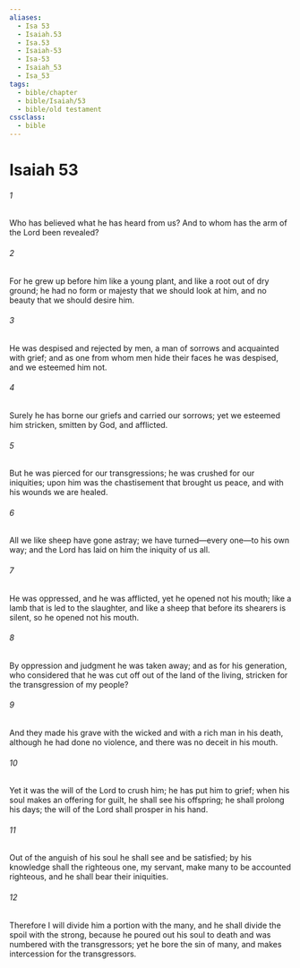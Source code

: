 ```yaml
---
aliases:
  - Isa 53
  - Isaiah.53
  - Isa.53
  - Isaiah-53
  - Isa-53
  - Isaiah_53
  - Isa_53
tags:
  - bible/chapter
  - bible/Isaiah/53
  - bible/old testament
cssclass:
  - bible
---
```


# Isaiah 53

###### 1
Who has believed what he has heard from us? And to whom has the arm of the Lord been revealed?
###### 2
For he grew up before him like a young plant, and like a root out of dry ground; he had no form or majesty that we should look at him, and no beauty that we should desire him.
###### 3
He was despised and rejected by men, a man of sorrows and acquainted with grief; and as one from whom men hide their faces he was despised, and we esteemed him not.
###### 4
Surely he has borne our griefs and carried our sorrows; yet we esteemed him stricken, smitten by God, and afflicted.
###### 5
But he was pierced for our transgressions; he was crushed for our iniquities; upon him was the chastisement that brought us peace, and with his wounds we are healed.
###### 6
All we like sheep have gone astray; we have turned—every one—to his own way; and the Lord has laid on him the iniquity of us all.
###### 7
He was oppressed, and he was afflicted, yet he opened not his mouth; like a lamb that is led to the slaughter, and like a sheep that before its shearers is silent, so he opened not his mouth.
###### 8
By oppression and judgment he was taken away; and as for his generation, who considered that he was cut off out of the land of the living, stricken for the transgression of my people?
###### 9
And they made his grave with the wicked and with a rich man in his death, although he had done no violence, and there was no deceit in his mouth.
###### 10
Yet it was the will of the Lord to crush him; he has put him to grief; when his soul makes an offering for guilt, he shall see his offspring; he shall prolong his days; the will of the Lord shall prosper in his hand.
###### 11
Out of the anguish of his soul he shall see and be satisfied; by his knowledge shall the righteous one, my servant, make many to be accounted righteous, and he shall bear their iniquities.
###### 12
Therefore I will divide him a portion with the many, and he shall divide the spoil with the strong, because he poured out his soul to death and was numbered with the transgressors; yet he bore the sin of many, and makes intercession for the transgressors.



